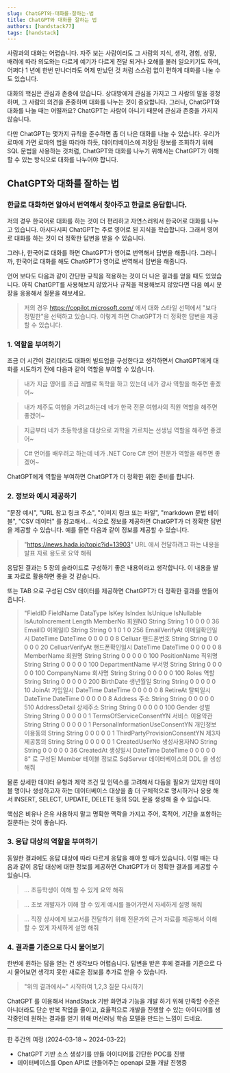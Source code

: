 ```yaml
---
slug: ChatGPT와-대화를-잘하는-법
title: ChatGPT와 대화를 잘하는 법
authors: [handstack77]
tags: [handstack]
---
```


사람과의 대화는 어렵습니다. 자주 보는 사람이라도 그 사람의 지식, 생각, 경험, 상황, 배려에 따라 의도와는 다르게 예기가 다르게 전달 되거나 오해를 불러 일으키기도 하며, 어쩌다 1 년에 한번 만나더라도 어제 만났던 것 처럼 스스럼 없이 편하게 대화를 나눌 수도 있습니다.

대화의 핵심은 관심과 존중에 있습니다. 상대방에게 관심을 가지고 그 사람의 말을 경청하며, 그 사람의 의견을 존중하며 대화를 나누는 것이 중요합니다. 그러나, ChatGPT와 대화를 나눌 때는 어떨까요? ChatGPT는 사람이 아니기 때문에 관심과 존중을 가지지 않습니다.

다만 ChatGPT는 몇가지 규칙을 준수하면 좀 더 나은 대화를 나눌 수 있습니다. 우리가 로마에 가면 로마의 법을 따라야 하듯, 데이터베이스에 저장된 정보를 조회하기 위해 SQL 문법을 사용하는 것처럼, ChatGPT와 대화를 나누기 위해서는 ChatGPT가 이해할 수 있는 방식으로 대화를 나누어야 합니다.

## ChatGPT와 대화를 잘하는 법

### 한글로 대화하면 알아서 번역해서 찾아주고 한글로 응답합니다.

저의 경우 한국어로 대화를 하는 것이 더 편리하고 자연스러워서 한국어로 대화를 나누고 있습니다. 아시다시피 ChatGPT는 주로 영어로 된 지식을 학습합니다. 그래서 영어로 대화를 하는 것이 더 정확한 답변을 받을 수 있습니다.

그러나, 한국어로 대화를 하면 ChatGPT가 영어로 번역해서 답변을 해줍니다. 그러니까, 한국어로 대화를 해도 ChatGPT가 영어로 번역해서 답변을 해줍니다.

언어 보다도 다음과 같이 간단한 규칙을 적용하는 것이 더 나은 결과를 얻을 때도 있었습니다. 아직 ChatGPT를 사용해보지 않았거나 규칙을 적용해보지 않았다면 다음 예시 문장을 응용해서 질문을 해보세요.

> 저의 경우 https://copilot.microsoft.com/ 에서 대화 스타일 선택에서 "보다 정밀한"을 선택하고 있습니다. 이렇게 하면 ChatGPT가 더 정확한 답변을 제공할 수 있습니다.

### 1. 역할을 부여하기

조금 더 시간이 걸리더라도 대화의 빌드업을 구성한다고 생각하면서 ChatGPT에게 대화를 시도하기 전에 다음과 같이 역할을 부여할 수 있습니다.

> 내가 지금 영어를 초급 레벨로 독학을 하고 있는데 네가 강사 역할을 해주면 좋겠어~

> 내가 제주도 여행을 가려고하는데 네가 한국 전문 여행사의 직원 역할을 해주면 좋겠어~

> 지금부터 네가 초등학생을 대상으로 과학을 가르치는 선생님 역할을 해주면 좋겠어~

> C# 언어를 배우려고 하는데 네가 .NET Core C# 언어 전문가 역할을 해주면 좋겠어~

ChatGPT에게 역할을 부여하면 ChatGPT가 더 정확한 위한 준비를 합니다.

### 2. 정보와 예시 제공하기

"문장 예시", "URL 참고 링크 주소", "이미지 링크 또는 파일", "markdown 문법 테이블", "CSV 데이터" 를 참고해서... 식으로 정보를 제공하면	ChatGPT가 더 정확한 답변을 제공할 수 있습니다. 예를 들면 다음과 같이 정보를 제공할 수 있습니다.

> "https://news.hada.io/topic?id=13903" URL 에서 전달하려고 하는 내용을 발표 자료 용도로 요약 해줘

응답된 결과는 5 장의 슬라이드로 구성하기 좋은 내용이라고 생각합니다. 이 내용을 발표 자료로 활용하면 좋을 것 같습니다.

또는 TAB 으로 구성된 CSV 데이터를 제공하면 ChatGPT가 더 정확한 결과를 만들어 줍니다.

> "FieldID	FieldName	DataType	IsKey	IsIndex	IsUnique	IsNullable	IsAutoIncrement	Length
> MemberNo	회원NO	String	String	1	0	0	0	0	36
> EmailID	이메일ID	String	String	0	1	0	1	0	256
> EmailVerifyAt	이메일확인일시	DateTime	DateTime	0	0	0	0	0	8
> Celluar	핸드폰번호	String	String	0	0	0	0	0	20
> CelluarVerifyAt	핸드폰확인일시	DateTime	DateTime	0	0	0	0	0	8
> MemberName	회원명	String	String	0	0	0	0	0	100
> PositionName	직위명	String	String	0	0	0	0	0	100
> DepartmentName	부서명	String	String	0	0	0	0	0	100
> CompanyName	회사명	String	String	0	0	0	0	0	100
> Roles	역할	String	String	0	0	0	0	0	200
> BirthDate	생년월일	String	String	0	0	0	0	0	10
> JoinAt	가입일시	DateTime	DateTime	0	0	0	0	0	8
> RetireAt	탈퇴일시	DateTime	DateTime	0	0	0	0	0	8
> Address	주소	String	String	0	0	0	0	0	510
> AddressDetail	상세주소	String	String	0	0	0	0	0	100
> Gender	성별	String	String	0	0	0	0	0	1
> TermsOfServiceConsentYN	서비스 이용약관	String	String	0	0	0	0	0	1
> PersonalInformationUseConsentYN	개인정보 이용동의	String	String	0	0	0	0	0	1
> ThirdPartyProvisionConsentYN	제3자 제공동의	String	String	0	0	0	0	0	1
> CreatedUserNo	생성사용자NO	String	String	0	0	0	0	0	36
> CreatedAt	생성일시	DateTime	DateTime	0	0	0	0	0	8" 로 구성된 Member 테이블 정보로 SqlServer 데이터베이스의 DDL 을 생성해줘

물론 상세한 데이터 유형과 제약 조건 및 인덱스를 고려해서 다듬을 필요가 있지만 테이블 명이나 생성하고자 하는 데이터베이스 대상을 좀 더 구체적으로 명시하거나 응용 해서 INSERT, SELECT, UPDATE, DELETE 등의 SQL 문을 생성해 줄 수 있습니다.

핵심은 비유나 은유 사용하지 말고 명확한 맥락을 가지고 주어, 목적어, 기간을 포함하는 질문하는 것이 좋습니다.

### 3. 응답 대상의 역할을 부여하기

동일한 결과에도 응답 대상에 따라 다르게 응답을 해야 할 때가 있습니다. 이럴 때는 다음과 같이 응답 대상에 대한 정보를 제공하면 ChatGPT가 더 정확한 결과를 제공할 수 있습니다.

> ... 초등학생이 이해 할 수 있게 요약 해줘

> ... 초보 개발자가 이해 할 수 있게 예시를 들어가면서 자세하게 설명 해줘

> ... 직장 상사에게 보고서를 전달하기 위해 전문가의 근거 자료를 제공해서 이해 할 수 있게 자세하게 설명 해줘
	
### 4. 결과를 기준으로 다시 물어보기

한번에 원하는 답을 얻는 건 생각보다 어렵습니다. 답변을 받은 후에 결과를 기준으로 다시 물어보면 생각치 못한 새로운 정보를 추가로 얻을 수 있습니다.

> "위의 결과에서~" 시작하여 1,2,3 질문 다시하기

ChatGPT 를 이용해서 HandStack 기반 화면과 기능을 개발 하기 위해 만족할 수준은 아니더라도 단순 반복 작업을 줄이고, 효율적으로 개발을 진행할 수 있는 아이디어를 생각중인데 원하는 결과를 얻기 위해 머신러닝 학습 모델을 만드는 느낌이 드네요.

---

한 주간의 여정 (2024-03-18 ~ 2024-03-22)

* ChatGPT 기반 소스 생성기를 만들 아이디어를 간단한 POC를 진행
* 데이터베이스를 Open API로 만들어주는 openapi 모듈 개발 진행중

